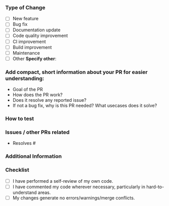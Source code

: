 ### Type of Change
- [ ] New feature
- [ ] Bug fix
- [ ] Documentation update
- [ ] Code quality improvement
- [ ] CI improvement
- [ ] Build improvement
- [ ] Maintenance
- [ ] Other
**Specify other**:

### Add compact, short information about your PR for easier understanding:

- Goal of the PR
- How does the PR work?
- Does it resolve any reported issue?
- If not a bug fix, why is this PR needed? What usecases does it solve?

### How to test
<!-- Example code or instructions -->

### Issues / other PRs related
<!--[What issue/discussion is related to this PR (if any)]-->
- Resolves #

### Additional Information
<!--[Any additional information that reviewers should be aware of.]-->

### Checklist
- [ ] I have performed a self-review of my own code.
- [ ] I have commented my code wherever necessary, particularly in hard-to-understand areas.
- [ ] My changes generate no errors/warnings/merge conflicts.

